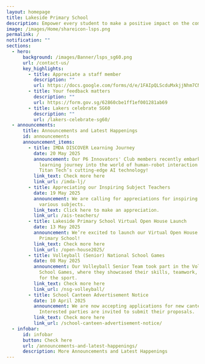 ```yaml
---
layout: homepage
title: Lakeside Primary School
description: Empower every student to make a positive impact on the community.
image: /images/Home/shareicon-lsps.png
permalink: /
notification: ""
sections:
  - hero:
      background: /images/Banner/lsps_sg60.png
      url: /contact-us/
      key_highlights:
        - title: Appreciate a staff member
          description: ""
          url: https://docs.google.com/forms/d/e/1FAIpQLScduMxkjjNhm7CNWqHyKdTfFis0E7BoILxPVI4V3qnj01pgKg/viewform
        - title: Your feedback matters
          description: ""
          url: https://form.gov.sg/62860cbe1ff1ef001281ab69
        - title: Lakers celebrate SG60
          description: ""
          url: /lakers-celebrate-sg60/
  - announcements:
      title: Announcements and Latest Happenings
      id: announcements
      announcement_items:
        - title: IMDA DISCOVER Learning Journey
          date: 20 May 2025
          announcement: Our P6 Innovators' Club members recently embarked on an exciting
            learning journey into the world of human-robot interaction with
            Titan Tech’s cutting-edge AI technology!
          link_text: Check more here
          link_url: /imda-lj/
        - title: Appreciating our Inspiring Subject Teachers
          date: 19 May 2025
          announcement: We are calling for appreciations for inspiring teachers of the
            various subjects.
          link_text: Click here to make an appreciation.
          link_url: /ais-teachers/
        - title: Lakeside Primary School Virtual Open House Launch
          date: 13 May 2025
          announcement: We’re excited to launch our Virtual Open House for Lakeside
            Primary School!
          link_text: Check more here
          link_url: /open-house2025/
        - title: Volleyball (Senior) National School Games
          date: 08 May 2025
          announcement: Our Volleyball Senior Team took part in the Volleyball National
            School Games, where they showcased their skills, teamwork, and love
            for the sport.
          link_text: Check more here
          link_url: /nsg-volleyball/
        - title: School Canteen Advertisement Notice
          date: 10 April 2025
          announcement: We are now accepting applications for new canteen vendors.
            Interested parties are invited to submit their proposals.
          link_text: Check more here
          link_url: /school-canteen-advertisement-notice/
  - infobar:
      id: infobar
      button: Check here
      url: /announcements-and-latest-happenings/
      description: More Announcements and Latest Happenings
---
```

